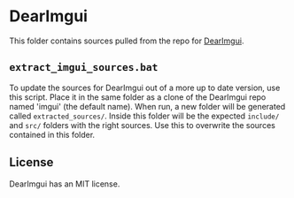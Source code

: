 # DearImgui

This folder contains sources pulled from the repo for [DearImgui](https://github.com/ocornut/imgui).

## ```extract_imgui_sources.bat```

To update the sources for DearImgui out of a more up to date version, use this script. Place it in the same folder as a clone of the DearImgui repo named 'imgui' (the default name). When run, a new folder will be generated called ```extracted_sources/```. Inside this folder will be the expected ```include/``` and ```src/``` folders with the right sources. Use this to overwrite the sources contained in this folder.

## License

DearImgui has an MIT license.
